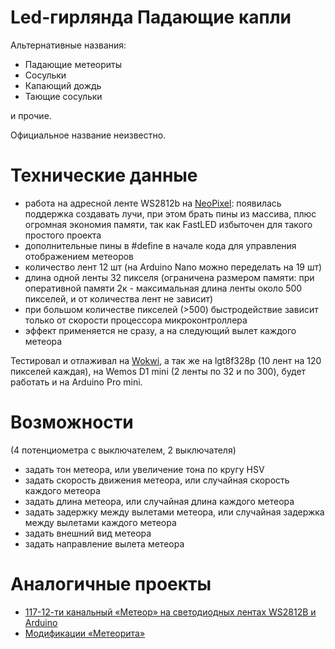 # Led-гирлянда Падающие капли

Альтернативные названия:

* Падающие метеориты
* Сосульки
* Капающий дождь
* Тающие сосульки

и прочие.

Официальное название неизвестно.


# Технические данные

* работа на адресной ленте WS2812b на [NeoPixel](https://github.com/adafruit/Adafruit_NeoPixel): появилась поддержка создавать лучи, при этом брать пины из массива, плюс огромная экономия памяти, так как FastLED избыточен для такого простого проекта
* дополнительные пины в #define в начале кода для управления отображением метеоров
* количество лент 12 шт (на Arduino Nano можно переделать на 19 шт)
* длина одной ленты 32 пикселя (ограничена размером памяти: при оперативной памяти 2к - максимальная длина ленты около 500 пикселей, и от количества лент не зависит)
* при большом количестве пикселей (>500) быстродействие зависит только от скорости процессора микроконтроллера
* эффект применяется не сразу, а на следующий вылет каждого метеора

Тестировал и отлаживал на [Wokwi](https://wokwi.com/projects/392864539998877697), а так же на lgt8f328p (10 лент на 120 пикселей каждая), на Wemos D1 mini (2 ленты по 32 и по 300), будет работать и на Arduino Pro mini.


# Возможности

(4 потенциометра с выключателем, 2 выключателя)

* задать тон метеора, или увеличение тона по кругу HSV
* задать скорость движения метеора, или случайная скорость каждого метеора
* задать длина метеора, или случайная длина каждого метеора
* задать задержку между вылетами метеора, или случайная задержка между вылетами каждого метеора
* задать внешний вид метеора
* задать направление вылета метеора


# Аналогичные проекты

* [117-12-ти канальный «Метеор» на светодиодных лентах WS2812B и Arduino](http://www.getchip.net/posts/117-12-ti-kanalnyjj-meteor-na-svetodiodnykh-lentakh-ws2812b-arduino/)
* [Модификации «Метеорита»](http://www.forum.getchip.net/viewtopic.php?f=24&t=610)

